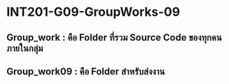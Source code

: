 # INT201-G09-GroupWorks-09
## Group_work : คือ Folder ที่รวม Source Code ของทุกคนภายในกลุ่ม
## Group_work09 : คือ Folder สำหรับส่งงาน
